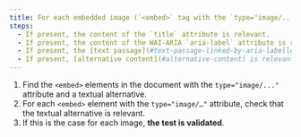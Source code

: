 ```yaml
---
title: For each embedded image (`<embed>` tag with the `type="image/..."` attribute) [information carrier](#image-conveying-information), with a \[textual alternative] (#alternative-textual-image) or [alternative content](#alternative-content), is this alternative relevant (except in special cases)?
steps:
  - If present, the content of the `title` attribute is relevant.
  - If present, the content of the WAI-ARIA `aria-label` attribute is relevant.
  - If present, the [text passage](#text-passage-linked-by-aria-labelledby-or-aria-describedby) associated via the WAI-ARIA attribute `aria-labelledby` is relevant .
  - If present, [alternative content](#alternative-content) is relevant.
---
```


1. Find the `<embed>` elements in the document with the `type="image/..."` attribute and a textual alternative.
2. For each `<embed>` element with the `type="image/…"` attribute, check that the textual alternative is relevant.
3. If this is the case for each image, **the test is validated**.
